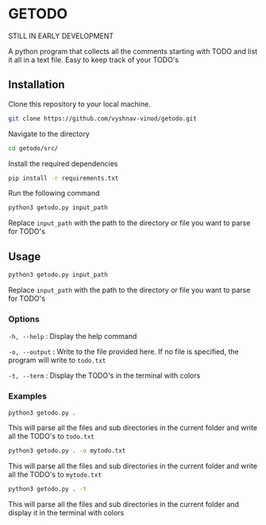 
# GETODO

STILL IN EARLY DEVELOPMENT

A python program that collects all the comments starting with TODO and list it all in a text file. Easy to keep track of your TODO's

## Installation

Clone this repository to your local machine.

```bash
git clone https://github.com/vyshnav-vinod/getodo.git
```

Navigate to the directory

```bash
cd getodo/src/
```

Install the required dependencies

```bash
pip install -r requirements.txt
```

Run the following command
```bash
python3 getodo.py input_path
```
Replace `input_path` with the path to the directory or file you want to parse for TODO's


## Usage



```bash
python3 getodo.py input_path
```
Replace `input_path` with the path to the directory or file you want to parse for TODO's

### Options ###

`-h, --help` : Display the help command

`-o, --output` : Write to the file provided here. If no file is specified, the program will write to `todo.txt`

`-t, --term` : Display the TODO's in the terminal with colors

### Examples ###

```bash
python3 getodo.py . 
```
This will parse all the files and sub directories in the current folder and write all the TODO's to `todo.txt`

```bash
python3 getodo.py . -o mytodo.txt 
```
This will parse all the files and sub directories in the current folder and write all the TODO's to `mytodo.txt`

```bash
python3 getodo.py . -t
```
This will parse all the files and sub directories in the current folder and display it in the terminal with colors
